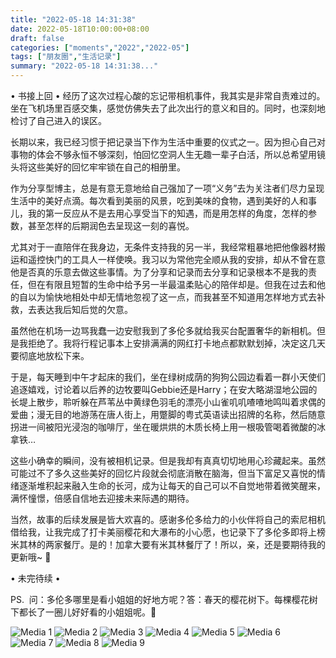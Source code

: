 ```yaml
---
title: "2022-05-18 14:31:38"
date: 2022-05-18T10:00:00+08:00
draft: false
categories: ["moments","2022","2022-05"]
tags: ["朋友圈","生活记录"]
summary: "2022-05-18 14:31:38..."
---
```


• 书接上回 •
​
经历了这次过程心酸的忘记带相机事件，我其实是非常自责难过的。坐在飞机场里百感交集，感觉仿佛失去了此次出行的意义和目的。同时，也深刻地检讨了自己进入的误区。

长期以来，我已经习惯于把记录当下作为生活中重要的仪式之一。因为担心自己对事物的体会不够永恒不够深刻，怕回忆空洞人生无趣一辈子白活，所以总希望用镜头将这些美好的回忆牢牢锁在自己的相册里。

作为分享型博主，总是有意无意地给自己强加了一项“义务”去为关注者们尽力呈现生活中的美好点滴。每次看到美丽的风景，吃到美味的食物，遇到美好的人和事儿，我的第一反应从不是去用心享受当下的知遇，而是用怎样的角度，怎样的参数，甚至怎样的后期润色去呈现这一刻的喜悦。

尤其对于一直陪伴在我身边，无条件支持我的另一半，我经常粗暴地把他像器材搬运和遥控快门的工具人一样使唤。我习以为常他完全顺从我的安排，却从不曾在意他是否真的乐意去做这些事情。为了分享和记录而去分享和记录根本不是我的责任，但在有限且短暂的生命中给予另一半最温柔贴心的陪伴却是。但我在过去和他的自以为愉快地相处中却无情地忽视了这一点，而我甚至不知道用怎样地方式去补救，去表达我后知后觉的欠意。

虽然他在机场一边骂我蠢一边安慰我到了多伦多就给我买台配置奢华的新相机。但是我拒绝了。我将行程记事本上安排满满的网红打卡地点都默默划掉，决定这几天要彻底地放松下来。

于是，每天睡到中午才起床的我们，坐在绿树成荫的狗狗公园边看着一群小天使们追逐嬉戏，讨论着以后养的边牧要叫Gebbie还是Harry；在安大略湖湿地公园的长堤上散步，聆听躲在芦苇丛中黄绿色羽毛的漂亮小山雀叽叽喳喳地鸣叫着求偶的爱曲；漫无目的地游荡在唐人街上，用蹩脚的粤式英语读出招牌的名称，然后随意拐进一间被阳光浸泡的咖啡厅，坐在暖烘烘的木质长椅上用一根吸管喝着微酸的冰拿铁…

这些小确幸的瞬间，没有被相机记录。但是我却有真真切切地用心珍藏起来。虽然可能过不了多久这些美好的回忆片段就会彻底消散在脑海，但当下富足又喜悦的情绪逐渐堆积起来融入生命的长河，成为让每天的自己可以不自觉地带着微笑醒来，满怀憧憬，倍感自信地去迎接未来际遇的期待。

当然，故事的后续发展是皆大欢喜的。感谢多伦多给力的小伙伴将自己的索尼相机借给我，让我完成了打卡美丽樱花和大瀑布的小心愿，也记录下了多伦多即将上榜米其林的两家餐厅。是的！加拿大要有米其林餐厅了！所以，亲，还是要期待我的更新哦~ 🥰

• 未完待续 •

PS. ​
问：多伦多哪里是看小姐姐的好地方呢？
​答：春天的樱花树下。每棵樱花树下都长了一圈儿好好看的小姐姐呢。🥰

![Media 1](/Moments/photos/2022-05-18/202205181431380.jpg)
![Media 2](/Moments/photos/2022-05-18/202205181431381.jpg)
![Media 3](/Moments/photos/2022-05-18/202205181431382.jpg)
![Media 4](/Moments/photos/2022-05-18/202205181431383.jpg)
![Media 5](/Moments/photos/2022-05-18/202205181431384.jpg)
![Media 6](/Moments/photos/2022-05-18/202205181431385.jpg)
![Media 7](/Moments/photos/2022-05-18/202205181431386.jpg)
![Media 8](/Moments/photos/2022-05-18/202205181431387.jpg)
![Media 9](/Moments/photos/2022-05-18/202205181431388.jpg)

